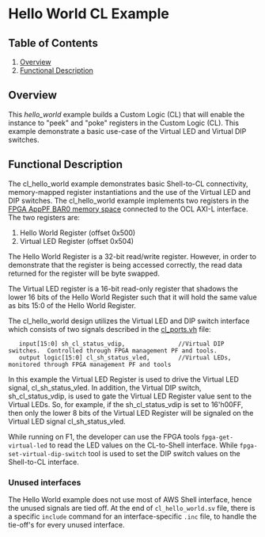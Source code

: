 # Hello World CL Example



## Table of Contents

1. [Overview](#overview)
2. [Functional Description](#description)


<a name="overview"></a>
## Overview

This *hello_world* example builds a Custom Logic (CL) that will enable the instance to "peek" and "poke" registers in the Custom Logic (CL).
This example demonstrate a basic use-case of the Virtual LED and Virtual DIP switches.

<a name="description"></a>
## Functional Description

The cl_hello_world example demonstrates basic Shell-to-CL connectivity, memory-mapped register instantiations and the use of the Virtual LED and DIP switches.
The cl_hello_world example implements two registers in the [FPGA AppPF BAR0 memory space](../../../docs/AWS_Fpga_Pcie_Memory_Map.md) connected to the OCL AXI-L interface. 
The two registers are:

1. Hello World Register (offset 0x500)
2. Virtual LED Register (offset 0x504)

The Hello World Register is a 32-bit read/write register. However, in order to demonstrate that the register is being accessed correctly, the read data returned for the register will be byte swapped.

The Virtual LED register is a 16-bit read-only register that shadows the lower 16 bits of the Hello World Register such that it will hold the same value as bits 15:0 of the Hello World Register.

The cl_hello_world design utilizes the Virtual LED and DIP switch interface which consists of two signals described in the [cl_ports.vh](./../../../common/shell_stable/design/interfaces/cl_ports.vh) file:


```
   input[15:0] sh_cl_status_vdip,               //Virtual DIP switches.  Controlled through FPGA management PF and tools.
   output logic[15:0] cl_sh_status_vled,        //Virtual LEDs, monitored through FPGA management PF and tools
```

In this example the Virtual LED Register is used to drive the Virtual LED signal, cl_sh_status_vled. 
In addition, the Virtual DIP switch, sh_cl_status_vdip, is used to gate the Virtual LED Register value sent to the Virtual LEDs. 
So, for example, if the sh_cl_status_vdip is set to 16'h00FF, then only the lower 8 bits of the Virtual LED Register will be signaled on the Virtual LED signal cl_sh_status_vled. 

While running on F1, the developer can use the FPGA tools `fpga-get-virtual-led` to read the LED values on the CL-to-Shell interface. 
While `fpga-set-virtual-dip-switch` tool is used to set the DIP switch values on the Shell-to-CL interface.

  
### Unused interfaces

The Hello World example does not use most of AWS Shell interface, hence the unused signals are tied off.
At the end of `cl_hello_world.sv` file, there is a specific `include` command for an interface-specific `.inc` file, to handle the tie-off\'s for every unused interface.

